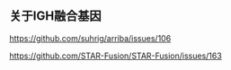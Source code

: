 ## 关于IGH融合基因

https://github.com/suhrig/arriba/issues/106



https://github.com/STAR-Fusion/STAR-Fusion/issues/163

